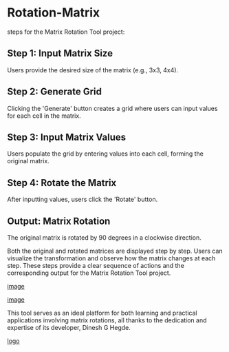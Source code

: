 # Rotation-Matrix

 steps for the Matrix Rotation Tool project:

## Step 1: Input Matrix Size

Users provide the desired size of the matrix (e.g., 3x3, 4x4).


## Step 2: Generate Grid
Clicking the 'Generate' button creates a grid where users can input values for each cell in the matrix.

## Step 3: Input Matrix Values
Users populate the grid by entering values into each cell, forming the original matrix.

## Step 4: Rotate the Matrix
After inputting values, users click the 'Rotate' button.

## Output: Matrix Rotation
The original matrix is rotated by 90 degrees in a clockwise direction.

Both the original and rotated matrices are displayed step by step.
Users can visualize the transformation and observe how the matrix changes at each step.
These steps provide a clear sequence of actions and the corresponding output for the Matrix Rotation Tool project.


[image](https://github.com/Dinesh-G-Hegde/Rotation-Matrix/assets/116798466/20316073-6881-46fc-8c6b-3851a90e5d77)

[image](https://github.com/Dinesh-G-Hegde/Rotation-Matrix/assets/116798466/be238d16-b732-4737-ac33-32fe55e20be2)

This tool serves as an ideal platform for both learning and practical applications involving matrix rotations, all thanks to the dedication and expertise of its developer, Dinesh G Hegde.



   [logo](https://github.com/Dinesh-G-Hegde/Rotation-Matrix/assets/116798466/002242f4-9080-48aa-96b1-16a24ef864ee)


